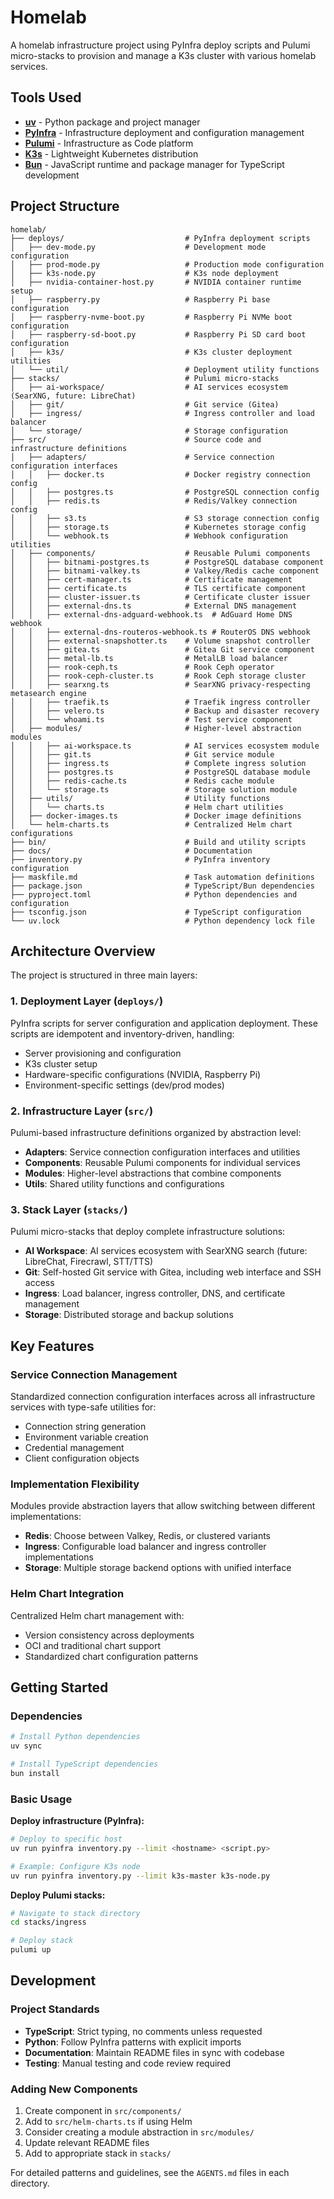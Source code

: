 # Homelab

A homelab infrastructure project using PyInfra deploy scripts and Pulumi micro-stacks to provision and manage a K3s cluster with various homelab services.

## Tools Used

- **[uv](https://github.com/astral-sh/uv)** - Python package and project manager
- **[PyInfra](https://pyinfra.com/)** - Infrastructure deployment and configuration management
- **[Pulumi](https://www.pulumi.com/)** - Infrastructure as Code platform
- **[K3s](https://k3s.io/)** - Lightweight Kubernetes distribution
- **[Bun](https://bun.sh/)** - JavaScript runtime and package manager for TypeScript development

## Project Structure

```
homelab/
├── deploys/                           # PyInfra deployment scripts
│   ├── dev-mode.py                    # Development mode configuration
│   ├── prod-mode.py                   # Production mode configuration
│   ├── k3s-node.py                    # K3s node deployment
│   ├── nvidia-container-host.py       # NVIDIA container runtime setup
│   ├── raspberry.py                   # Raspberry Pi base configuration
│   ├── raspberry-nvme-boot.py         # Raspberry Pi NVMe boot configuration
│   ├── raspberry-sd-boot.py           # Raspberry Pi SD card boot configuration
│   ├── k3s/                           # K3s cluster deployment utilities
│   └── util/                          # Deployment utility functions
├── stacks/                            # Pulumi micro-stacks
│   ├── ai-workspace/                  # AI services ecosystem (SearXNG, future: LibreChat)
│   ├── git/                           # Git service (Gitea)
│   ├── ingress/                       # Ingress controller and load balancer
│   └── storage/                       # Storage configuration
├── src/                               # Source code and infrastructure definitions
│   ├── adapters/                      # Service connection configuration interfaces
│   │   ├── docker.ts                  # Docker registry connection config
│   │   ├── postgres.ts                # PostgreSQL connection config
│   │   ├── redis.ts                   # Redis/Valkey connection config
│   │   ├── s3.ts                      # S3 storage connection config
│   │   ├── storage.ts                 # Kubernetes storage config
│   │   └── webhook.ts                 # Webhook configuration utilities
│   ├── components/                    # Reusable Pulumi components
│   │   ├── bitnami-postgres.ts        # PostgreSQL database component
│   │   ├── bitnami-valkey.ts          # Valkey/Redis cache component
│   │   ├── cert-manager.ts            # Certificate management
│   │   ├── certificate.ts             # TLS certificate component
│   │   ├── cluster-issuer.ts          # Certificate cluster issuer
│   │   ├── external-dns.ts            # External DNS management
│   │   ├── external-dns-adguard-webhook.ts  # AdGuard Home DNS webhook
│   │   ├── external-dns-routeros-webhook.ts # RouterOS DNS webhook
│   │   ├── external-snapshotter.ts    # Volume snapshot controller
│   │   ├── gitea.ts                   # Gitea Git service component
│   │   ├── metal-lb.ts                # MetalLB load balancer
│   │   ├── rook-ceph.ts               # Rook Ceph operator
│   │   ├── rook-ceph-cluster.ts       # Rook Ceph storage cluster
│   │   ├── searxng.ts                 # SearXNG privacy-respecting metasearch engine
│   │   ├── traefik.ts                 # Traefik ingress controller
│   │   ├── velero.ts                  # Backup and disaster recovery
│   │   └── whoami.ts                  # Test service component
│   ├── modules/                       # Higher-level abstraction modules
│   │   ├── ai-workspace.ts            # AI services ecosystem module
│   │   ├── git.ts                     # Git service module
│   │   ├── ingress.ts                 # Complete ingress solution
│   │   ├── postgres.ts                # PostgreSQL database module
│   │   ├── redis-cache.ts             # Redis cache module
│   │   └── storage.ts                 # Storage solution module
│   ├── utils/                         # Utility functions
│   │   └── charts.ts                  # Helm chart utilities
│   ├── docker-images.ts               # Docker image definitions
│   └── helm-charts.ts                 # Centralized Helm chart configurations
├── bin/                               # Build and utility scripts
├── docs/                              # Documentation
├── inventory.py                       # PyInfra inventory configuration
├── maskfile.md                        # Task automation definitions
├── package.json                       # TypeScript/Bun dependencies
├── pyproject.toml                     # Python dependencies and configuration
├── tsconfig.json                      # TypeScript configuration
└── uv.lock                            # Python dependency lock file
```

## Architecture Overview

The project is structured in three main layers:

### 1. **Deployment Layer** (`deploys/`)
PyInfra scripts for server configuration and application deployment. These scripts are idempotent and inventory-driven, handling:
- Server provisioning and configuration
- K3s cluster setup
- Hardware-specific configurations (NVIDIA, Raspberry Pi)
- Environment-specific settings (dev/prod modes)

### 2. **Infrastructure Layer** (`src/`)
Pulumi-based infrastructure definitions organized by abstraction level:

- **Adapters**: Service connection configuration interfaces and utilities
- **Components**: Reusable Pulumi components for individual services
- **Modules**: Higher-level abstractions that combine components
- **Utils**: Shared utility functions and configurations

### 3. **Stack Layer** (`stacks/`)
Pulumi micro-stacks that deploy complete infrastructure solutions:
- **AI Workspace**: AI services ecosystem with SearXNG search (future: LibreChat, Firecrawl, STT/TTS)
- **Git**: Self-hosted Git service with Gitea, including web interface and SSH access
- **Ingress**: Load balancer, ingress controller, DNS, and certificate management
- **Storage**: Distributed storage and backup solutions

## Key Features

### Service Connection Management
Standardized connection configuration interfaces across all infrastructure services with type-safe utilities for:
- Connection string generation
- Environment variable creation
- Credential management
- Client configuration objects

### Implementation Flexibility
Modules provide abstraction layers that allow switching between different implementations:
- **Redis**: Choose between Valkey, Redis, or clustered variants
- **Ingress**: Configurable load balancer and ingress controller implementations
- **Storage**: Multiple storage backend options with unified interface

### Helm Chart Integration
Centralized Helm chart management with:
- Version consistency across deployments
- OCI and traditional chart support
- Standardized chart configuration patterns

## Getting Started

### Dependencies
```bash
# Install Python dependencies
uv sync

# Install TypeScript dependencies
bun install
```

### Basic Usage

**Deploy infrastructure (PyInfra):**
```bash
# Deploy to specific host
uv run pyinfra inventory.py --limit <hostname> <script.py>

# Example: Configure K3s node
uv run pyinfra inventory.py --limit k3s-master k3s-node.py
```

**Deploy Pulumi stacks:**
```bash
# Navigate to stack directory
cd stacks/ingress

# Deploy stack
pulumi up
```

## Development

### Project Standards
- **TypeScript**: Strict typing, no comments unless requested
- **Python**: Follow PyInfra patterns with explicit imports
- **Documentation**: Maintain README files in sync with codebase
- **Testing**: Manual testing and code review required

### Adding New Components
1. Create component in `src/components/`
2. Add to `src/helm-charts.ts` if using Helm
3. Consider creating a module abstraction in `src/modules/`
4. Update relevant README files
5. Add to appropriate stack in `stacks/`

For detailed patterns and guidelines, see the `AGENTS.md` files in each directory.

